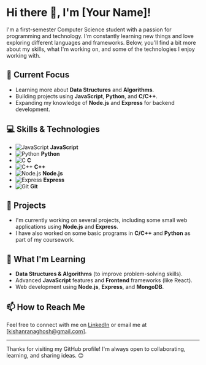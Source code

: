 # Hi there 👋, I'm [Your Name]!

I'm a first-semester Computer Science student with a passion for programming and technology. I'm constantly learning new things and love exploring different languages and frameworks. Below, you'll find a bit more about my skills, what I'm working on, and some of the technologies I enjoy working with.

## 🔭 Current Focus
- Learning more about **Data Structures** and **Algorithms**.
- Building projects using **JavaScript**, **Python**, and **C/C++**.
- Expanding my knowledge of **Node.js** and **Express** for backend development.

## 💻 Skills & Technologies
- ![JavaScript](https://img.shields.io/badge/-JavaScript-F7DF1E?style=flat&logo=javascript&logoColor=black) **JavaScript**
- ![Python](https://img.shields.io/badge/-Python-3776AB?style=flat&logo=python&logoColor=white) **Python**
- ![C](https://img.shields.io/badge/-C-A8B9CC?style=flat&logo=c&logoColor=black) **C**
- ![C++](https://img.shields.io/badge/-C%2B%2B-00599C?style=flat&logo=cplusplus&logoColor=white) **C++**
- ![Node.js](https://img.shields.io/badge/-Node.js-339933?style=flat&logo=node.js&logoColor=white) **Node.js**
- ![Express](https://img.shields.io/badge/-Express-000000?style=flat&logo=express&logoColor=white) **Express**
- ![Git](https://img.shields.io/badge/-Git-F05032?style=flat&logo=git&logoColor=white) **Git**

## 🚀 Projects
- I'm currently working on several projects, including some small web applications using **Node.js** and **Express**.
- I have also worked on some basic programs in **C/C++** and **Python** as part of my coursework.
  
## 🌱 What I'm Learning
- **Data Structures & Algorithms** (to improve problem-solving skills).
- Advanced **JavaScript** features and **Frontend** frameworks (like React).
- Web development using **Node.js**, **Express**, and **MongoDB**.

## 📫 How to Reach Me
Feel free to connect with me on [LinkedIn](https://www.linkedin.com/in/kishan-rana-ghosh) or email me at [kishanranaghosh@gmail.com].

---

Thanks for visiting my GitHub profile! I'm always open to collaborating, learning, and sharing ideas. 😊

